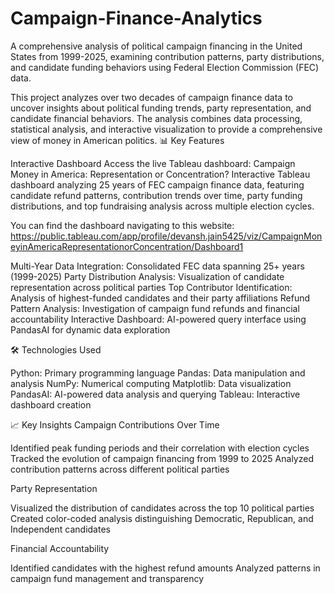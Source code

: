 # Campaign-Finance-Analytics
A comprehensive analysis of political campaign financing in the United States from 1999-2025, examining contribution patterns, party distributions, and candidate funding behaviors using Federal Election Commission (FEC) data.

This project analyzes over two decades of campaign finance data to uncover insights about political funding trends, party representation, and candidate financial behaviors. The analysis combines data processing, statistical analysis, and interactive visualization to provide a comprehensive view of money in American politics.
📊 Key Features

Interactive Dashboard
Access the live Tableau dashboard: Campaign Money in America: Representation or Concentration?
Interactive Tableau dashboard analyzing 25 years of FEC campaign finance data, featuring candidate refund patterns, contribution trends over time, party funding distributions, and top fundraising analysis across multiple election cycles.

You can find the dashboard navigating to this website: https://public.tableau.com/app/profile/devansh.jain5425/viz/CampaignMoneyinAmericaRepresentationorConcentration/Dashboard1

Multi-Year Data Integration: Consolidated FEC data spanning 25+ years (1999-2025)
Party Distribution Analysis: Visualization of candidate representation across political parties
Top Contributor Identification: Analysis of highest-funded candidates and their party affiliations
Refund Pattern Analysis: Investigation of campaign fund refunds and financial accountability
Interactive Dashboard: AI-powered query interface using PandasAI for dynamic data exploration

🛠️ Technologies Used

Python: Primary programming language
Pandas: Data manipulation and analysis
NumPy: Numerical computing
Matplotlib: Data visualization
PandasAI: AI-powered data analysis and querying
Tableau: Interactive dashboard creation

📈 Key Insights
Campaign Contributions Over Time

Identified peak funding periods and their correlation with election cycles
Tracked the evolution of campaign financing from 1999 to 2025
Analyzed contribution patterns across different political parties

Party Representation

Visualized the distribution of candidates across the top 10 political parties
Created color-coded analysis distinguishing Democratic, Republican, and Independent candidates

Financial Accountability

Identified candidates with the highest refund amounts
Analyzed patterns in campaign fund management and transparency


